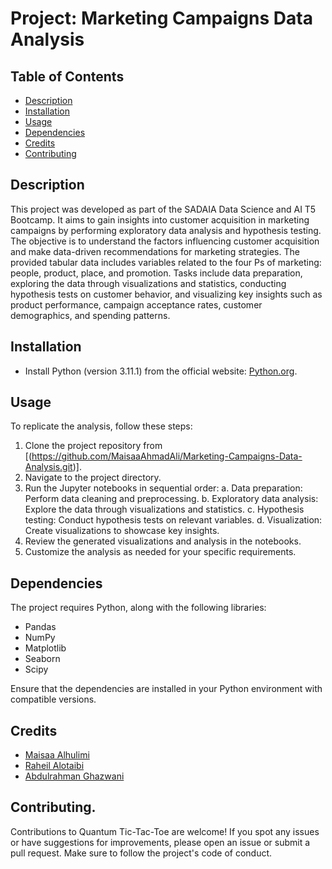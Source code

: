 

# Project: Marketing Campaigns Data Analysis


## Table of Contents
- [Description](#Description)
- [Installation](#Installation)
- [Usage](#Usage)
- [Dependencies](#Dependencies)
- [Credits](#Credits)
- [Contributing](#Contributing)
  
## Description
This project was developed as part of the SADAIA Data Science and AI  T5 Bootcamp. It aims to gain insights into customer acquisition in marketing campaigns by performing exploratory data analysis and hypothesis testing. The objective is to understand the factors influencing customer acquisition and make data-driven recommendations for marketing strategies. The provided tabular data includes variables related to the four Ps of marketing: people, product, place, and promotion. Tasks include data preparation, exploring the data through visualizations and statistics, conducting hypothesis tests on customer behavior, and visualizing key insights such as product performance, campaign acceptance rates, customer demographics, and spending patterns.

## Installation
- Install Python (version 3.11.1) from the official website: [Python.org](https://www.python.org).

## Usage
To replicate the analysis, follow these steps:

1. Clone the project repository from [(https://github.com/MaisaaAhmadAli/Marketing-Campaigns-Data-Analysis.git)].
2. Navigate to the project directory.
3. Run the Jupyter notebooks in sequential order:
   a. Data preparation: Perform data cleaning and preprocessing.
   b. Exploratory data analysis: Explore the data through visualizations and statistics.
   c. Hypothesis testing: Conduct hypothesis tests on relevant variables.
   d. Visualization: Create visualizations to showcase key insights.
4. Review the generated visualizations and analysis in the notebooks.
5. Customize the analysis as needed for your specific requirements.

## Dependencies
The project requires Python, along with the following libraries:
- Pandas
- NumPy
- Matplotlib
- Seaborn
- Scipy

Ensure that the dependencies are installed in your Python environment with compatible versions.

## Credits

- [Maisaa Alhulimi ](https://github.com/MaisaaAhmadAli)
- [Raheil Alotaibi](https://github.com/contributor2)
- [Abdulrahman Ghazwani](https://github.com/9aj-code) 


## Contributing.
Contributions to Quantum Tic-Tac-Toe are welcome! If you spot any issues or have suggestions for improvements, please open an issue or submit a pull request. Make sure to follow the project's code of conduct.
